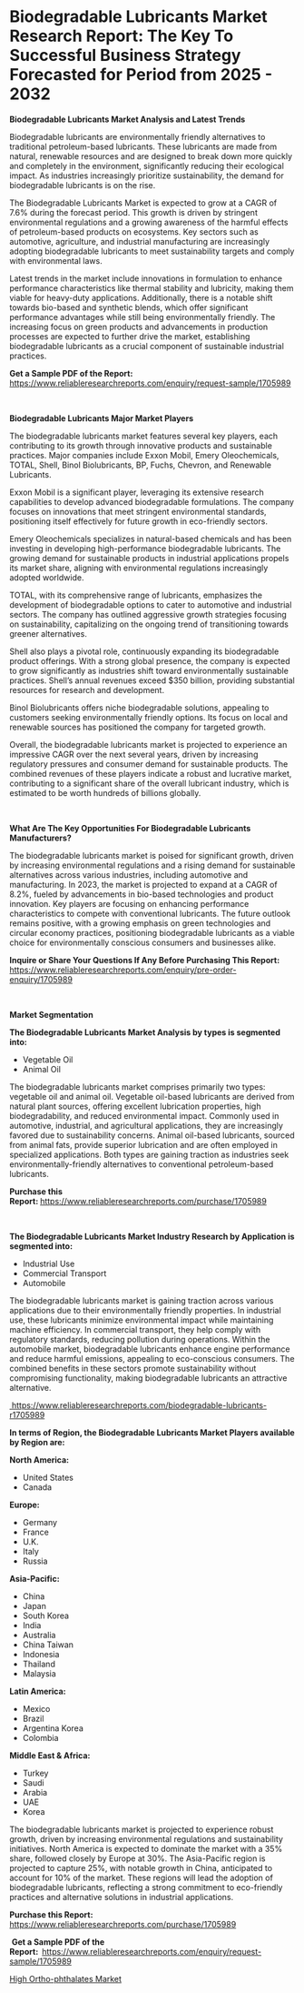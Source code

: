 <p><h1>Biodegradable Lubricants Market Research Report: The Key To Successful Business Strategy Forecasted for Period from 2025 - 2032</h1></p><p><strong>Biodegradable Lubricants Market Analysis and Latest Trends</strong></p>
<p><p>Biodegradable lubricants are environmentally friendly alternatives to traditional petroleum-based lubricants. These lubricants are made from natural, renewable resources and are designed to break down more quickly and completely in the environment, significantly reducing their ecological impact. As industries increasingly prioritize sustainability, the demand for biodegradable lubricants is on the rise.</p><p>The Biodegradable Lubricants Market is expected to grow at a CAGR of 7.6% during the forecast period. This growth is driven by stringent environmental regulations and a growing awareness of the harmful effects of petroleum-based products on ecosystems. Key sectors such as automotive, agriculture, and industrial manufacturing are increasingly adopting biodegradable lubricants to meet sustainability targets and comply with environmental laws.</p><p>Latest trends in the market include innovations in formulation to enhance performance characteristics like thermal stability and lubricity, making them viable for heavy-duty applications. Additionally, there is a notable shift towards bio-based and synthetic blends, which offer significant performance advantages while still being environmentally friendly. The increasing focus on green products and advancements in production processes are expected to further drive the market, establishing biodegradable lubricants as a crucial component of sustainable industrial practices.</p></p>
<p><strong>Get a Sample PDF of the Report:&nbsp;</strong> <a href="https://www.reliableresearchreports.com/enquiry/request-sample/1705989?utm_campaign=41&utm_medium=2&utm_source=Github&utm_content=ia&utm_term=10012025&utm_id=biodegradable-lubricants">https://www.reliableresearchreports.com/enquiry/request-sample/1705989</a></p>
<p>&nbsp;</p>
<p><strong>Biodegradable Lubricants Major Market Players</strong></p>
<p><p>The biodegradable lubricants market features several key players, each contributing to its growth through innovative products and sustainable practices. Major companies include Exxon Mobil, Emery Oleochemicals, TOTAL, Shell, Binol Biolubricants, BP, Fuchs, Chevron, and Renewable Lubricants.</p><p>Exxon Mobil is a significant player, leveraging its extensive research capabilities to develop advanced biodegradable formulations. The company focuses on innovations that meet stringent environmental standards, positioning itself effectively for future growth in eco-friendly sectors.</p><p>Emery Oleochemicals specializes in natural-based chemicals and has been investing in developing high-performance biodegradable lubricants. The growing demand for sustainable products in industrial applications propels its market share, aligning with environmental regulations increasingly adopted worldwide.</p><p>TOTAL, with its comprehensive range of lubricants, emphasizes the development of biodegradable options to cater to automotive and industrial sectors. The company has outlined aggressive growth strategies focusing on sustainability, capitalizing on the ongoing trend of transitioning towards greener alternatives.</p><p>Shell also plays a pivotal role, continuously expanding its biodegradable product offerings. With a strong global presence, the company is expected to grow significantly as industries shift toward environmentally sustainable practices. Shell’s annual revenues exceed $350 billion, providing substantial resources for research and development.</p><p>Binol Biolubricants offers niche biodegradable solutions, appealing to customers seeking environmentally friendly options. Its focus on local and renewable sources has positioned the company for targeted growth.</p><p>Overall, the biodegradable lubricants market is projected to experience an impressive CAGR over the next several years, driven by increasing regulatory pressures and consumer demand for sustainable products. The combined revenues of these players indicate a robust and lucrative market, contributing to a significant share of the overall lubricant industry, which is estimated to be worth hundreds of billions globally.</p></p>
<p>&nbsp;</p>
<p><strong>What Are The Key Opportunities For Biodegradable Lubricants Manufacturers?</strong></p>
<p><p>The biodegradable lubricants market is poised for significant growth, driven by increasing environmental regulations and a rising demand for sustainable alternatives across various industries, including automotive and manufacturing. In 2023, the market is projected to expand at a CAGR of 8.2%, fueled by advancements in bio-based technologies and product innovation. Key players are focusing on enhancing performance characteristics to compete with conventional lubricants. The future outlook remains positive, with a growing emphasis on green technologies and circular economy practices, positioning biodegradable lubricants as a viable choice for environmentally conscious consumers and businesses alike.</p></p>
<p><strong>Inquire or Share Your Questions If Any Before Purchasing This Report:</strong> <a href="https://www.reliableresearchreports.com/enquiry/pre-order-enquiry/1705989?utm_campaign=41&utm_medium=2&utm_source=Github&utm_content=ia&utm_term=10012025&utm_id=biodegradable-lubricants">https://www.reliableresearchreports.com/enquiry/pre-order-enquiry/1705989</a></p>
<p>&nbsp;</p>
<p><strong>Market Segmentation</strong></p>
<p><strong>The Biodegradable Lubricants Market Analysis by types is segmented into:</strong></p>
<p><ul><li>Vegetable Oil</li><li>Animal Oil</li></ul></p>
<p><p>The biodegradable lubricants market comprises primarily two types: vegetable oil and animal oil. Vegetable oil-based lubricants are derived from natural plant sources, offering excellent lubrication properties, high biodegradability, and reduced environmental impact. Commonly used in automotive, industrial, and agricultural applications, they are increasingly favored due to sustainability concerns. Animal oil-based lubricants, sourced from animal fats, provide superior lubrication and are often employed in specialized applications. Both types are gaining traction as industries seek environmentally-friendly alternatives to conventional petroleum-based lubricants.</p></p>
<p><strong>Purchase this Report:&nbsp;</strong><a href="https://www.reliableresearchreports.com/purchase/1705989?utm_campaign=41&utm_medium=2&utm_source=Github&utm_content=ia&utm_term=10012025&utm_id=biodegradable-lubricants">https://www.reliableresearchreports.com/purchase/1705989</a></p>
<p>&nbsp;</p>
<p><strong>The Biodegradable Lubricants Market Industry Research by Application is segmented into:</strong></p>
<p><ul><li>Industrial Use</li><li>Commercial Transport</li><li>Automobile</li></ul></p>
<p><p>The biodegradable lubricants market is gaining traction across various applications due to their environmentally friendly properties. In industrial use, these lubricants minimize environmental impact while maintaining machine efficiency. In commercial transport, they help comply with regulatory standards, reducing pollution during operations. Within the automobile market, biodegradable lubricants enhance engine performance and reduce harmful emissions, appealing to eco-conscious consumers. The combined benefits in these sectors promote sustainability without compromising functionality, making biodegradable lubricants an attractive alternative.</p></p>
<p><a href="https://www.reliableresearchreports.com/biodegradable-lubricants-r1705989?utm_campaign=41&utm_medium=2&utm_source=Github&utm_content=ia&utm_term=10012025&utm_id=biodegradable-lubricants">&nbsp;https://www.reliableresearchreports.com/biodegradable-lubricants-r1705989</a></p>
<p><strong>In terms of Region, the Biodegradable Lubricants Market Players available by Region are:</strong></p>
<p>
    <p> <strong> North America: </strong>
        <ul>
            <li>United States</li>
            <li>Canada</li>
        </ul>
        </p> 
    <p> <strong> Europe: </strong>
        <ul>
            <li>Germany</li>
            <li>France</li>
            <li>U.K.</li>
            <li>Italy</li>
            <li>Russia</li>
        </ul>
        </p> 
    <p> <strong> Asia-Pacific: </strong>
        <ul>
            <li>China</li>
            <li>Japan</li>
            <li>South Korea</li>
            <li>India</li>
            <li>Australia</li>
            <li>China Taiwan</li>
            <li>Indonesia</li>
            <li>Thailand</li>
            <li>Malaysia</li>
        </ul>
        </p> 
    <p> <strong> Latin America: </strong>
        <ul>
            <li>Mexico</li>
            <li>Brazil</li>
            <li>Argentina Korea</li>
            <li>Colombia</li>
        </ul>
        </p> 
    <p> <strong> Middle East & Africa: </strong>
        <ul>
            <li>Turkey</li>
            <li>Saudi</li>
            <li>Arabia</li>
            <li>UAE</li>
            <li>Korea</li>
        </ul>
    </p>
    </p>
<p><p>The biodegradable lubricants market is projected to experience robust growth, driven by increasing environmental regulations and sustainability initiatives. North America is expected to dominate the market with a 35% share, followed closely by Europe at 30%. The Asia-Pacific region is projected to capture 25%, with notable growth in China, anticipated to account for 10% of the market. These regions will lead the adoption of biodegradable lubricants, reflecting a strong commitment to eco-friendly practices and alternative solutions in industrial applications.</p></p>
<p><strong>Purchase this Report: </strong><a href="https://www.reliableresearchreports.com/purchase/1705989?utm_campaign=41&utm_medium=2&utm_source=Github&utm_content=ia&utm_term=10012025&utm_id=biodegradable-lubricants">https://www.reliableresearchreports.com/purchase/1705989</a></p>
<p>&nbsp;<strong>Get a Sample PDF of the Report:&nbsp;&nbsp;</strong><a href="https://www.reliableresearchreports.com/enquiry/request-sample/1705989?utm_campaign=41&utm_medium=2&utm_source=Github&utm_content=ia&utm_term=10012025&utm_id=biodegradable-lubricants">https://www.reliableresearchreports.com/enquiry/request-sample/1705989</a></p>
<p><strong></strong></p>
<p><p><a href="https://github.com/nicoletavirag/Market-Research-Report-List-5/blob/main/high-ortho-phthalates-market.md?utm_campaign=41&utm_medium=2&utm_source=Github&utm_content=ia&utm_term=10012025&utm_id=biodegradable-lubricants">High Ortho-phthalates Market</a></p></p>